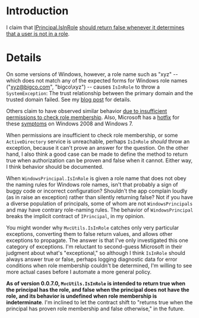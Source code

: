 # Introduction #

I claim that [IPrincipal.IsInRole](http://msdn.microsoft.com/en-us/library/system.security.principal.iprincipal.isinrole.aspx) [should return false whenever it determines that a user is not in a role](http://seanfoy.blogspot.com/2009/09/trust-relationship-between-primary.html).

# Details #

On some versions of Windows, however, a role name such as "xyz" -- which does not match any of the expected forms for Windows role names ("xyz@bigco.com", "bigco\xyz") -- causes `IsInRole` to throw a `SystemException`: The trust relationship between the primary domain and the trusted domain failed. See my [blog post](http://seanfoy.blogspot.com/2009/09/trust-relationship-between-primary.html) for details.

Others claim to have observed similar behavior [due to insufficient permissions to check role membership](http://social.msdn.microsoft.com/forums/en-US/clr/thread/f7c1a1ec-106c-4fec-b8ad-2e126591099a). Also, Microsoft has a [hotfix](http://support.microsoft.com/kb/976494) for these [symptoms](http://social.msdn.microsoft.com/Forums/en/vblanguage/thread/75f7964b-c90f-487d-ae0c-82678dbe0c6e) on Windows 2008 and Windows 7.

When permissions are insufficient to check role membership, or some `ActiveDirectory` service is unreachable, perhaps `IsInRole` _should_ throw an exception, because it can't prove an answer for the question. On the other hand, I also think a good case can be made to define the method to return true when authorization can be proven and false when it cannot. Either way, I think behavior should be documented.

When `WindowsPrincipal.IsInRole` is given a role name that does not obey the naming rules for Windows role names, isn't that probably a sign of buggy code or incorrect configuration? Shouldn't the app complain loudly (as in raise an exception) rather than silently returning false? Not if you have a diverse population of principals, some of whom are not `WindowsPrincipals` and may have contrary role-naming rules. The behavior of `WindowsPrincipal` breaks the implicit contract of `IPrincipal`, in my opinion.

You might wonder why `MvcUtils.IsInRole` catches only very particular exceptions, converting them to false return values, and allows other exceptions to propagate. The answer is that I've only investigated this one category of exceptions. I'm reluctant to second-guess Microsoft in their judgment about what's "exceptional," so although I think `IsInRole` should always answer true or false, perhaps logging diagnostic data for error conditions when role membership couldn't be determined, I'm willing to see more actual cases before I automate a more general policy.

**As of version 0.0.7.0, `MvcUtils.IsInRole` is intended to return true when the principal has the role, and false when the principal does not have the role, and its behavior is undefined when role membership is indeterminate**. I'm inclined to let the contract shift to "returns true when the principal has proven role membership and false otherwise," in the future.